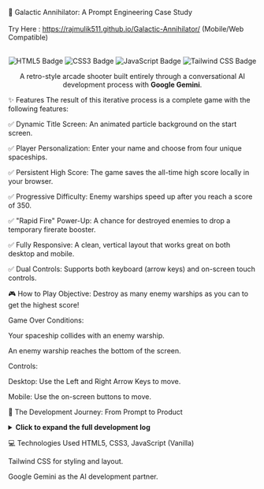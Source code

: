 🚀 Galactic Annihilator: A Prompt Engineering Case Study <br><br>
Try Here : https://rajmulik511.github.io/Galactic-Annihilator/ (Mobile/Web Compatible)<br><br>
<p align="center">
  
<img src="https://img.shields.io/badge/HTML5-E34F26?style=for-the-badge&logo=html5&logoColor=white" alt="HTML5 Badge"/>
<img src="https://img.shields.io/badge/CSS3-1572B6?style=for-the-badge&logo=css3&logoColor=white" alt="CSS3 Badge"/>
<img src="https://img.shields.io/badge/JavaScript-F7DF1E?style=for-the-badge&logo=javascript&logoColor=black" alt="JavaScript Badge"/>
<img src="https://img.shields.io/badge/Tailwind_CSS-38B2AC?style=for-the-badge&logo=tailwind-css&logoColor=white" alt="Tailwind CSS Badge"/>
</p>

<p align="center">
A retro-style arcade shooter built entirely through a conversational AI development process with <strong>Google Gemini</strong>.
</p>

✨ Features
The result of this iterative process is a complete game with the following features:

✅ Dynamic Title Screen: An animated particle background on the start screen.

✅ Player Personalization: Enter your name and choose from four unique spaceships.

✅ Persistent High Score: The game saves the all-time high score locally in your browser.

✅ Progressive Difficulty: Enemy warships speed up after you reach a score of 350.

✅ "Rapid Fire" Power-Up: A chance for destroyed enemies to drop a temporary firerate booster.

✅ Fully Responsive: A clean, vertical layout that works great on both desktop and mobile.

✅ Dual Controls: Supports both keyboard (arrow keys) and on-screen touch controls.

🎮 How to Play
Objective: Destroy as many enemy warships as you can to get the highest score!

Game Over Conditions:

Your spaceship collides with an enemy warship.

An enemy warship reaches the bottom of the screen.

Controls:

Desktop: Use the Left and Right Arrow Keys to move.

Mobile: Use the on-screen buttons to move.

🤖 The Development Journey: From Prompt to Product
<details>
<summary><strong>Click to expand the full development log</strong></summary>

The game was built feature by feature, with each step initiated by a natural language prompt. This log details the iterative process.

Phase 1: Core Concept & Gameplay
Prompt: "Create a game where a spaceship at the bottom moves left and right, continuously shooting bullets at enemy warships that descend from the top."

Result: Gemini generated the initial HTML file with a functional game loop using the Canvas API, including player movement, continuous shooting, enemy spawning, and basic collision detection.

Phase 2: UI/UX & Mobile Adaptation
Prompt: "Make this game mobile-friendly. Add on-screen touch controls and change the layout to a vertical format that works better on phones."

Result: The code was refactored to include a responsive layout using Tailwind CSS, with touch buttons that appear on mobile devices. The game's aspect ratio and element sizes were adjusted for a better mobile viewing experience.

Phase 3: Personalization & Replayability
Prompt: "Add a flow where the player first enters their name, then selects from four different spaceships before the game starts. The game should also track and display a persistent high score."

Result: New UI screens for name entry and ship selection were added. JavaScript logic was implemented to handle this new pre-game flow and use localStorage to save and retrieve the high score, making the game more engaging.

Phase 4: Adding Dynamic Gameplay Mechanics
Prompt: "Let's add power-ups. Create a 'Rapid Fire' power-up that has a chance to drop from destroyed enemies and temporarily doubles the player's firing speed."

Result: The game logic was expanded to include a power-up system. This involved spawning the power-up on a random chance, detecting its collection by the player, and using a timer to manage the temporary effect.

Prompt: "Increase the game's difficulty. When the player's score crosses 350, make the enemy ships move faster."

Result: A state variable was added to track the difficulty level. The enemy spawning function was modified to generate faster ships once the score threshold was reached, adding a new layer of challenge.

Phase 5: Polishing and Debugging
Prompt: "The game freezes when it starts. I think the images aren't loading correctly. Fix it."

Result: Gemini identified an asynchronous bug where the game tried to draw images before they were loaded. It fixed the code by adding onload handlers to ensure all assets were fully loaded before starting the game loop.

Prompt: "Add a retro-style title and an animated background with shooting stars to the name entry screen to make it more exciting."

Result: A second canvas was added for the background animation, and the HTML/CSS was updated to include a large, stylized game title, enhancing the initial user experience.

</details>

💻 Technologies Used
HTML5, CSS3, JavaScript (Vanilla)

Tailwind CSS for styling and layout.

Google Gemini as the AI development partner.
